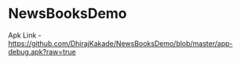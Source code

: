 # NewsBooksDemo
Apk Link - https://github.com/DhirajKakade/NewsBooksDemo/blob/master/app-debug.apk?raw=true
